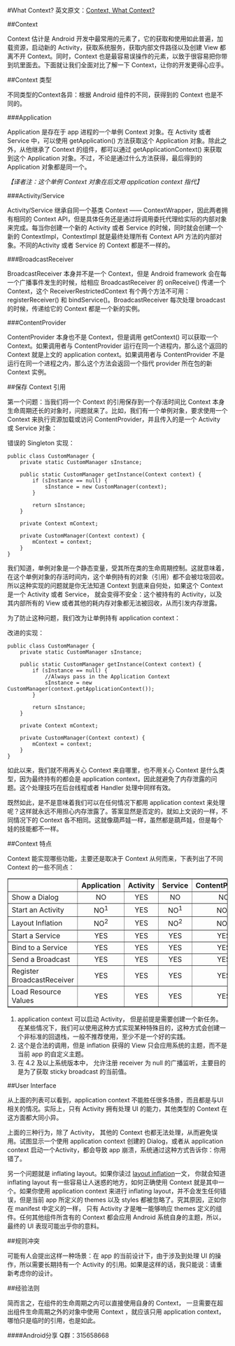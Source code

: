 #What Context?
英文原文：[Context, What Context?](http://possiblemobile.com/2013/06/context/)

##Context

Context 估计是 Android 开发中最常用的元素了，它的获取和使用如此普遍，加载资源，启动新的 Activity，获取系统服务，获取内部文件路径以及创建 View 都离不开 Context。同时，Context 也是最容易误操作的元素，以致于很容易把你带到坑里面去。下面就让我们全面对比了解一下 Context，让你的开发更得心应手。

##Context 类型

不同类型的Context各异：根据 Android 组件的不同，获得到的 Context 也是不同的。

###Application

Application 是存在于 app 进程的一个单例 Context 对象。在 Activity 或者 Service 中，可以使用 getApplication() 方法获取这个 Application 对象。除此之外，从他继承了 Context 的组件，都可以通过 getApplicationContext() 来获取到这个 Application 对象。不过，不论是通过什么方法获得，最后得到的 Application 对象都是同一个。

*【译者注：这个单例 Context 对象在后文用 application context 指代】*

###Activity/Service

Activity/Service 继承自同一个基类 Context —— ContextWrapper，因此两者拥有相同的 Context API，但是具体任务还是通过将调用委托代理给实际的内部对象来完成。每当你创建一个新的 Activity 或者 Service 的时候，同时就会创建一个新的 ContextImpl，ContextImpl 就是最终处理所有 Context API 方法的内部对象。不同的Activity 或者 Service 的 Context 都是不一样的。

###BroadcastReceiver

BroadcastReceiver 本身并不是一个 Context，但是 Android framework 会在每一个广播事件发生的时候，给相应 BroadcastReceiver 的 onReceive() 传递一个 Context，这个 ReceiverRestrictedContext 有个两个方法不可用： registerReceiver() 和 bindService()。BroadcastReceiver 每次处理 broadcast 的时候，传递给它的 Context 都是一个新的实例。

###ContentProvider

ContentProvider 本身也不是 Context，但是调用 getContext() 可以获取一个 Context。如果调用者与 ContentProvider 运行在同一个进程内，那么这个返回的 Context 就是上文的 application context。如果调用者与 ContentProvider 不是运行在同一个进程之内，那么这个方法会返回一个指代 provider 所在包的新 Context 实例。

##保存 Context 引用

第一个问题：当我们将一个 Context 的引用保存到一个存活时间比 Context 本身生命周期还长的对象时，问题就来了。比如，我们有一个单例对象，要求使用一个 Context 来执行资源加载或访问 ContentProvider，并且传入的是一个 Activity 或 Service 对象：

错误的 Singleton 实现：

    public class CustomManager {
        private static CustomManager sInstance;

        public static CustomManager getInstance(Context context) {
            if (sInstance == null) {
                sInstance = new CustomManager(context);
            }

            return sInstance;
        }

        private Context mContext;

        private CustomManager(Context context) {
            mContext = context;
        }
    }

我们知道，单例对象是一个静态变量，受其所在类的生命周期控制。这就意味着，在这个单例对象的存活时间内，这个单例持有的对象（引用）都不会被垃圾回收。
所以这种实现的问题就是你无法知道 Context 到底来自何处，如果这个 Context 是一个 Activity 或者 Service， 就会变得不安全：这个被持有的 Activity，以及其内部所有的 View 或者其他的耗内存对象都无法被回收，从而引发内存泄露。

为了防止这种问题，我们改为让单例持有 application context：

改进的实现：

    public class CustomManager {
        private static CustomManager sInstance;

        public static CustomManager getInstance(Context context) {
            if (sInstance == null) {
                //Always pass in the Application Context
                sInstance = new CustomManager(context.getApplicationContext());
            }

            return sInstance;
        }

        private Context mContext;

        private CustomManager(Context context) {
            mContext = context;
        }
    }

如此以来，我们就不用再关心 Context 来自哪里，也不用关心 Context 是什么类型，因为最终持有的都会是 application context，因此就避免了内存泄露的问题。这个处理技巧在后台线程或者 Handler 处理中同样有效。

既然如此，是不是意味着我们可以在任何情况下都用 application context 来处理呢？这样就永远不用担心内存泄露了。答案显然是否定的，就如上文说的一样，不同情况下的 Context 各不相同。这就像葫芦娃一样，虽然都是葫芦娃，但是每个娃的技能都不一样。

##Context 特点

Context 能实现哪些功能，主要还是取决于 Context 从何而来，下表列出了不同 Context 的一些不同点：

<table border="1" width="90%" align="center">
<thead>
<tr>
<th></th>
<th align="center">Application</th>
<th align="center">Activity</th>
<th align="center">Service</th>
<th align="center">ContentProvider</th>
<th align="center">BroadcastReceiver</th>
</tr>
</thead>
<tbody>
<tr>
<td>Show a Dialog</td>
<td align="center">NO</td>
<td align="center">YES</td>
<td align="center">NO</td>
<td align="center">NO</td>
<td align="center">NO</td>
</tr>
<tr>
<td>Start an Activity</td>
<td align="center">NO<sup>1</sup></td>
<td align="center">YES</td>
<td align="center">NO<sup>1</sup></td>
<td align="center">NO<sup>1</sup></td>
<td align="center">NO<sup>1</sup></td>
</tr>
<tr>
<td>Layout Inflation</td>
<td align="center">NO<sup>2</sup></td>
<td align="center">YES</td>
<td align="center">NO<sup>2</sup></td>
<td align="center">NO<sup>2</sup></td>
<td align="center">NO<sup>2</sup></td>
</tr>
<tr>
<td>Start a Service</td>
<td align="center">YES</td>
<td align="center">YES</td>
<td align="center">YES</td>
<td align="center">YES</td>
<td align="center">YES</td>
</tr>
<tr>
<td>Bind to a Service</td>
<td align="center">YES</td>
<td align="center">YES</td>
<td align="center">YES</td>
<td align="center">YES</td>
<td align="center">NO</td>
</tr>
<tr>
<td>Send a Broadcast</td>
<td align="center">YES</td>
<td align="center">YES</td>
<td align="center">YES</td>
<td align="center">YES</td>
<td align="center">YES</td>
</tr>
<tr>
<td>Register BroadcastReceiver</td>
<td align="center">YES</td>
<td align="center">YES</td>
<td align="center">YES</td>
<td align="center">YES</td>
<td align="center">NO<sup>3</sup></td>
</tr>
<tr>
<td>Load Resource Values</td>
<td align="center">YES</td>
<td align="center">YES</td>
<td align="center">YES</td>
<td align="center">YES</td>
<td align="center">YES</td>
</tr>
</tbody>
</table>

1. application context 可以启动 Activity， 但是前提是需要创建一个新任务。在某些情况下，我们可以使用这种方式实现某种特殊目的，这种方式会创建一个非标准的回退栈，一般不推荐使用，至少不是一个好的实践。
2. 这个是合法的调用，但是 inflation 获得的 View 只会应用系统的主题，而不是当前 app 的自定义主题。
3. 在 4.2 及以上系统版本中， 允许注册 receiver 为 null 的广播监听，主要目的是为了获取 sticky broadcast 的当前值。

##User Interface

从上面的列表可以看到，application context 不能胜任很多场景，而且都是与UI相关的情况。实际上，只有 Activity 拥有处理 UI 的能力，其他类型的 Context 在这方面都大同小异。

上面的三种行为，除了 Activity， 其他的 Context 也都无法处理，从而避免误用。试图显示一个使用 application context 创建的 Dialog，或者从 application context 启动一个Activity，都会导致 app 崩溃，系统通过这种方式告诉你：你用错了。

另一个问题就是 inflating layout。如果你读过 [layout inflation](http://www.doubleencore.com/2013/05/layout-inflation-as-intended/)一文， 你就会知道 inflating layout 有一些容易让人迷惑的地方，如何正确使用 Context 就是其中一个。如果你使用 application context 来进行 inflating layout，并不会发生任何错误，但是当前 app 所定义的 themes 以及 styles 都被忽略了。究其原因，正如你在 manifest 中定义的一样， 只有 Activity 才是唯一能够响应 themes 定义的组件。任何其他组件所含有的 Context 都会应用 Android 系统自身的主题，所以，最终的 UI 表现可能出乎你的意料。

##规则冲突

可能有人会提出这样一种场景：在 app 的当前设计下，由于涉及到处理 UI 的操作，所以需要长期持有一个 Activity 的引用。如果是这样的话，我只能说：请重新考虑你的设计。

##经验法则

简而言之，在组件的生命周期之内可以直接使用自身的 Context， 一旦需要在超出组件生命周期之外的对象中使用 Context ，就应该只用 application context，哪怕只是临时的引用，也是如此。


####Android分享 Q群：315658668